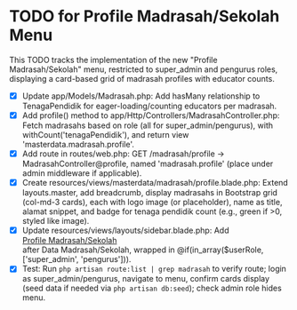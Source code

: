 # TODO for Profile Madrasah/Sekolah Menu

This TODO tracks the implementation of the new "Profile Madrasah/Sekolah" menu, restricted to super_admin and pengurus roles, displaying a card-based grid of madrasah profiles with educator counts.

- [x] Update app/Models/Madrasah.php: Add hasMany relationship to TenagaPendidik for eager-loading/counting educators per madrasah.
- [x] Add profile() method to app/Http/Controllers/MadrasahController.php: Fetch madrasahs based on role (all for super_admin/pengurus), with withCount('tenagaPendidik'), and return view 'masterdata.madrasah.profile'.
- [x] Add route in routes/web.php: GET /madrasah/profile -> MadrasahController@profile, named 'madrasah.profile' (place under admin middleware if applicable).
- [x] Create resources/views/masterdata/madrasah/profile.blade.php: Extend layouts.master, add breadcrumb, display madrasahs in Bootstrap grid (col-md-3 cards), each with logo image (or placeholder), name as title, alamat snippet, and badge for tenaga pendidik count (e.g., green if >0, styled like image).
- [x] Update resources/views/layouts/sidebar.blade.php: Add <li><a href="{{ route('madrasah.profile') }}">Profile Madrasah/Sekolah</a></li> after Data Madrasah/Sekolah, wrapped in @if(in_array($userRole, ['super_admin', 'pengurus'])).
- [x] Test: Run `php artisan route:list | grep madrasah` to verify route; login as super_admin/pengurus, navigate to menu, confirm cards display (seed data if needed via `php artisan db:seed`); check admin role hides menu.
